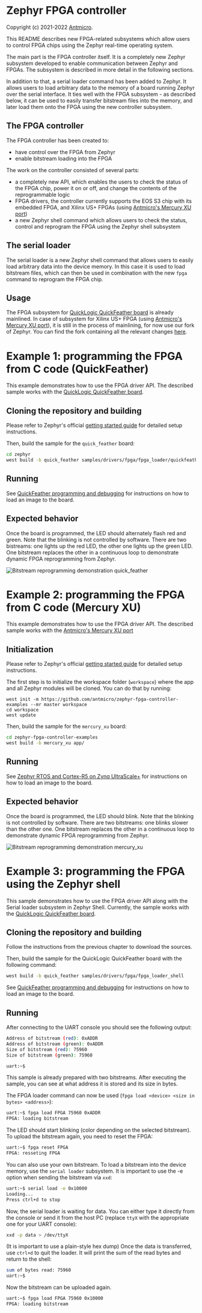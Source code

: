 # Zephyr FPGA controller

Copyright (c) 2021-2022 [Antmicro](https://antmicro.com).

This README describes new FPGA-related subsystems which allow users to control FPGA chips using the Zephyr real-time operating system.

The main part is the FPGA controller itself.
It is a completely new Zephyr subsystem developed to enable communication between Zephyr and FPGAs.
The subsystem is described in more detail in the following sections.

In addition to that, a serial loader command has been added to Zephyr.
It allows users to load arbitrary data to the memory of a board running Zephyr over the serial interface.
It ties well with the FPGA subsystem - as described below, it can be used to easily transfer bitstream files into the memory, and later load them onto the FPGA using the new controller subsystem.

## The FPGA controller

The FPGA controller has been created to:
* have control over the FPGA from Zephyr
* enable bitstream loading into the FPGA

The work on the controller consisted of several parts:
* a completely new API, which enables the users to check the status of the FPGA chip, power it on or off, and change the contents of the reprogrammable logic
* FPGA drivers, the controller currently supports the EOS S3 chip with its embedded FPGA, and Xilinx US+ FPGAs (using [Antmicro's Mercury XU port](https://github.com/zephyrproject-rtos/zephyr/tree/main/boards/arm/mercury_xu))
* a new Zephyr shell command which allows users to check the status, control and reprogram the FPGA using the Zephyr shell subsystem

## The serial loader

The serial loader is a new Zephyr shell command that allows users to easily load arbitrary data into the device memory.
In this case it is used to load bitstream files, which can then be used in combination with the new ``fpga`` command to reprogram the FPGA chip.

## Usage
The FPGA subsystem for [QuickLogic QuickFeather board](https://github.com/QuickLogic-Corp/quick-feather-dev-board) is already mainlined.
In case of subsystem for Xilinx US+ FPGA (using [Antmicro's Mercury XU port](https://github.com/zephyrproject-rtos/zephyr/tree/main/boards/arm/mercury_xu)), it is still in the process of mainlining, for now use our fork of Zephyr.
You can find the fork containing all the relevant changes [here](https://github.com/antmicro/zephyr/tree/zynqmp-fpga-controller-with-sample).

# Example 1: programming the FPGA from C code (QuickFeather)
This example demonstrates how to use the FPGA driver API.
The described sample works with the [QuickLogic QuickFeather board](https://github.com/QuickLogic-Corp/quick-feather-dev-board).

## Cloning the repository and building

Please refer to Zephyr's official [getting started guide](https://docs.zephyrproject.org/latest/getting_started/index.html) for detailed setup instructions.

Then, build the sample for the `quick_feather` board:

```bash
cd zephyr
west build -b quick_feather samples/drivers/fpga/fpga_loader/quickfeather/
```

## Running
See [QuickFeather programming and debugging](https://docs.zephyrproject.org/latest/boards/arm/quick_feather/doc/index.html#programming-and-debugging) for instructions on how to load an image to the board.

## Expected behavior

Once the board is programmed, the LED should alternately flash red and green.
Note that the blinking is not controlled by software. There are two bistreams: one lights up the red LED, the other one lights up the green LED.
One bitstream replaces the other in a continuous loop to demonstrate dynamic FPGA reprogramming from Zephyr.

![Bitstream reprogramming demonstration quick_feather](https://user-images.githubusercontent.com/8438531/119640404-dcedda00-be18-11eb-8a16-49004a82d76f.gif)

# Example 2: programming the FPGA from C code (Mercury XU)
This example demonstrates how to use the FPGA driver API.
The described sample works with the [Antmicro's Mercury XU port](https://github.com/zephyrproject-rtos/zephyr/tree/main/boards/arm/mercury_xu)



## Initialization

Please refer to Zephyr's official [getting started guide](https://docs.zephyrproject.org/latest/getting_started/index.html) for detailed setup instructions.

The first step is to initialize the workspace folder (``workspace``) where
the app and all Zephyr modules will be cloned. You can do
that by running:
```
west init -m https://github.com/antmicro/zephyr-fpga-controller-examples --mr master workspace
cd workspace
west update
```

Then, build the sample for the `mercury_xu` board:

```bash
cd zephyr-fpga-controller-examples
west build -b mercury_xu app/
```

## Running
See [Zephyr RTOS and Cortex-R5 on Zynq UltraScale+](https://antmicro.com/blog/2019/09/zephyr-cortex-r5-on-ultrascale/) for instructions on how to load an image to the board.

## Expected behavior
Once the board is programmed, the LED should blink.
Note that the blinking is not controlled by software. There are two bitstreams: one blinks slower than the other one.
One bitstream replaces the other in a continuous loop to demonstrate dynamic FPGA reprogramming from Zephyr.

![Bitstream reprogramming demonstration mercury_xu](https://user-images.githubusercontent.com/56843331/163998244-91637928-b518-4e16-89cc-08bbfd5d51fe.gif)

# Example 3: programming the FPGA using the Zephyr shell

This sample demonstrates how to use the FPGA driver API along with the Serial loader subsystem in Zephyr Shell.
Currently, the sample works with the [QuickLogic QuickFeather board](https://github.com/QuickLogic-Corp/quick-feather-dev-board).

## Cloning the repository and building

Follow the instructions from the previous chapter to download the sources.

Then, build the sample for the QuickLogic QuickFeather board with the following command:
```bash
west build -b quick_feather samples/drivers/fpga/fpga_loader_shell
```

See [QuickFeather programming and debugging](https://docs.zephyrproject.org/latest/boards/arm/quick_feather/doc/index.html#programming-and-debugging) for instructions on how to load an image to the board.

## Running

After connecting to the UART console you should see the following output:

```bash
Address of bitstream (red): 0xADDR
Address of bitstream (green): 0xADDR
Size of bitstream (red): 75960
Size of bitstream (green): 75960

uart:~$
```
This sample is already prepared with two bitstreams.
After executing the sample, you can see at what address it is stored and its size in bytes.

The FPGA loader command can now be used (`fpga load <device> <size in bytes> <address>`):
```bash
uart:~$ fpga load FPGA 75960 0xADDR
FPGA: loading bitstream
```
The LED should start blinking (color depending on the selected bitstream).
To upload the bitstream again, you need to reset the FPGA:

```bash
uart:~$ fpga reset FPGA
FPGA: resseting FPGA
```
You can also use your own bitstream.
To load a bitstream into the device memory, use the `serial loader` subsystem.
It is important to use the -e option when sending the bitstream via `xxd`:
```bash
uart:~$ serial load -e 0x10000
Loading...
Press ctrl+d to stop
```
Now, the serial loader is waiting for data.
You can either type it directly from the console or send it from the host PC (replace `ttyX` with the appropriate one for your UART console):
```bash
xxd -p data > /dev/ttyX
```
(It is important to use a plain-style hex dump)
Once the data is transferred, use `ctrl+d` to quit the loader.
It will print the sum of the read bytes and return to the shell:
```bash
sum of bytes read: 75960
uart:~$
```
Now the bitstream can be uploaded again.
```bash
uart:~$ fpga load FPGA 75960 0x10000
FPGA: loading bitstream
```
